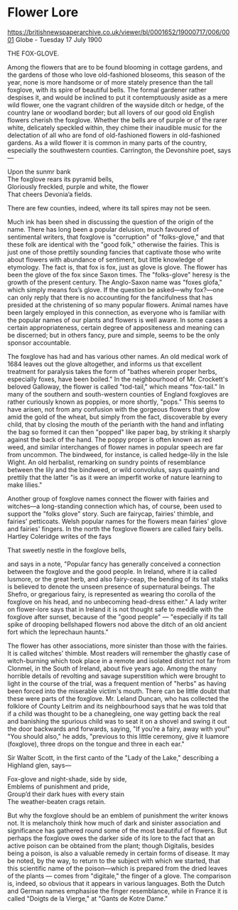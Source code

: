 # Flower Lore

https://britishnewspaperarchive.co.uk/viewer/bl/0001652/19000717/006/0001
Globe - Tuesday 17 July 1900

THE FOX-GLOVE.

Among the flowers that are to be found blooming in cottage gardens, and the gardens of those who love old-fashioned bloseoms, this season of the year, none is more handsome or of more stately presence than the tall foxglove, with its spire of beautiful bells. The formal gardener rather despises it, and would be inclined to put it contemptuously aside as a mere wild flower, one the vagrant children of the wayside ditch or hedge, of the country lane or woodland border; but all lovers of our good old English flowers cherish the foxglove. Whether the bells are of purple or of the rarer white, delicately speckled within, they chime their inaudible music for the delectation of all who are fond of old-fashioned flowers in old-fashioned gardens. As a wild flower it is common in many parts of the country, especially the southwestern counties. Carrington, the Devonshire poet, says—

Upon the sunmr bank  
The foxglove rears its pyramid bells,  
Gloriously freckled, purple and white, the flower  
That cheers Devonia’a fields.

There are few counties, indeed, where its tall spires may not be seen.

Much ink has been shed in discussing the question of the origin of the name. There has long been a popular delusion, much favoured of sentimental writers, that foxglove is "corruption" of "folks-glove," and that these folk are identical with the "good folk," otherwise the fairies. This is just one of those prettily sounding fancies that captivate those who write about flowers with abundance of sentiment, but little knowledge of etymology. The fact is, that fox is fox, just as glove is glove. The flower has been the glove of the fox since Saxon times. The "folks-glove" heresy is the growth of the present century. The Anglo-Saxon name was "foxes glofa," which simply means fox’s glove. If the question be asked—why fox?—one can only reply that there is no accounting for the fancifulness that has presided at the christening of so many popular flowers. Animal names have been largely employed in this connection, as everyone who is familiar with the popular names of our plants and flowers is well aware. In some cases a certain appropriateness, certain degree of appositeness and meaning can be discerned; but in others fancy, pure and simple, seems to be the only sponsor accountable.

The foxglove has had and has various other names. An old medical work of 1684 leaves out the glove altogether, and informs us that excellent treatment for paralysis takes the form of "bathes wherein proper herbs, especially foxes, have been boiled." In the neighbourhood of Mr. Crockett's beloved Galloway, the flower is called "tod-tail," which means "fox-tail." In many of the southern and south-western counties of England foxgloves are rather curiously known as poppies, or more shortly, "pops." This seems to have arisen, not from any confusion with the gorgeous flowers that glow amid the gold of the wheat, but simply from the fact, discoverable by every child, that by closing the mouth of the perianth with the hand and inflating the bag so formed it can then "popped" like paper bag, by striking it sharply against the back of the hand. The poppy proper is often known as red weed, and similar interchanges of flower names in popular speech are far from uncommon. The bindweed, for instance, is called hedge-lily in the Isle Wight. An old herbalist, remarking on sundry points of resemblance between the lily and the bindweed, or wild convolulus, says quaintly and prettily that the latter "is as it were an imperfit worke of nature learning to make lilies."

Another group of foxglove names connect the flower with fairies and witches—a long-standing connection which has, of course, been used to support the "folks glove" story. Such are fairycap, fairies' thimble, and fairies' petticoats. Welsh popular names for the flowers mean fairies' glove and fairies' fingers. In the north the foxglove flowers are called fairy bells. Hartley Coleridge writes of the fays

That sweetly nestle in the foxglove bells,

and says in a note, "Popular fancy has generally conceived a connection between the foxglove and the good people. In Ireland, where it ia called lusmore, or the great herb, and also fairy-ceap, the bending of its tall stalks is believed to denote the unseen presence of supernatural beings. The Shefro, or gregarious fairy, is represented as wearing tho corolla of the foxglove on his head, and no unbecoming head-dress either." A lady writer on flower-lore says that in Ireland it is not thought safe to meddle with the foxglove after sunset, because of the "good people" — "especially if its tall spike of drooping bellshaped flowers nod above the ditch of an old ancient fort which the leprechaun haunts."

The flower has other associations, more sinister than those with the fairies. It is called witches' thimble. Most readers will remember the ghastly case of witch-burning which took place in a remote and isolated district not far from Clonmel, in the South of Ireland, about five years ago. Among the many horrible details of revolting and savage superstition which were brought to light in the course of the trial, was a frequent mention of "herbs" as having been forced into the miserable victim's mouth. There can be little doubt that these were parts of the foxglove. Mr. Leland Duncan, who has collected the folklore of County Leitrim and its neighbourhood says that he was told that if a child was thought to be a chanegleing, one way getting back the real and banishing the spurious child was to seat it on a shovel and swing it out the door backwards and forwards, saying, "If you’re a fairy, away with you!" "You should also," he adds, "previous to this little ceremony, give it luamore (foxglove), three drops on the tongue and three in each ear."

Sir Walter Scott, in the first canto of the "Lady of the Lake," describing a Highland glen, says—

Fox-glove and night-shade, side by side,  
Emblems of punishment and pride,  
Group’d their dark hues with every stain  
The weather-beaten crags retain.

But why the foxglove should be an emblem of punishment the writer knows not. It is melancholy think how much of dark and sinister association and significance has gathered round some of the most beautiful of flowers. But perhaps the foxglove owes the darker side of its lore to the fact that an active poison can be obtained from the plant; though Digitalis, besides being a poison, is also a valuable remedy in certain forms of disease. It may be noted, by the way, to return to the subject with which we started, that this scientific name of the poison—which is prepared from the dried leaves of the plants — comes from "digitale," the finger of a glove. The comparison is, indeed, so obvious that it appears in various languages. Both the Dutch and German names emphasise the finger resemblance, while in France it is called "Doigts de la Vierge," at "Gants de Kotre Dame."

